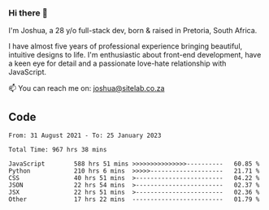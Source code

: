 ### Hi there 👋

I'm Joshua, a 28 y/o full-stack dev, born & raised in Pretoria, South Africa. 

I have almost five years of professional experience bringing beautiful, intuitive designs to life. I'm enthusiastic about front-end development, have a keen eye for detail and a passionate love-hate relationship with JavaScript.

📫 You can reach me on: joshua@sitelab.co.za

## **Code**

<!--START_SECTION:waka-->

```text
From: 31 August 2021 - To: 25 January 2023

Total Time: 967 hrs 38 mins

JavaScript        588 hrs 51 mins >>>>>>>>>>>>>>>----------   60.85 %
Python            210 hrs 6 mins  >>>>>--------------------   21.71 %
CSS               40 hrs 51 mins  >------------------------   04.22 %
JSON              22 hrs 54 mins  >------------------------   02.37 %
JSX               22 hrs 51 mins  >------------------------   02.36 %
Other             17 hrs 22 mins  -------------------------   01.79 %
```

<!--END_SECTION:waka-->

